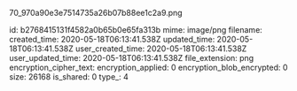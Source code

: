 70_970a90e3e7514735a26b07b88ee1c2a9.png

id: b2768415131f4582a0b65b0e65fa313b
mime: image/png
filename: 
created_time: 2020-05-18T06:13:41.538Z
updated_time: 2020-05-18T06:13:41.538Z
user_created_time: 2020-05-18T06:13:41.538Z
user_updated_time: 2020-05-18T06:13:41.538Z
file_extension: png
encryption_cipher_text: 
encryption_applied: 0
encryption_blob_encrypted: 0
size: 26168
is_shared: 0
type_: 4